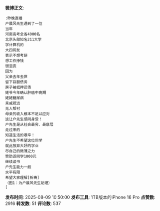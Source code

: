 **微博正文**: 
```
:昨晚直播
户晨风先生遇到了一位
当年
河南高考全省4000名
北京头部知名211大学
学计算机的
大四网友
表示不想考研
想工作挣钱
很沮丧
因为
父亲去年去世
留下巨额债务
房子被抵押还债
姥爷今年确认肝癌中晚期
姥姥糖尿病
亲戚疏远
无人帮衬
母亲的收入根本不足以应对
这让户先生感同身受！
户先生是从社会最穷、最底层
走过来的
知道生活的艰辛！
户先生不希望这位同学
就此放弃大好的学业
尽自己的微薄之力
赞助该同学1000元
继续读书
户先生能力一般
水平有限
希望大家理解[祈祷]
（图1：为户晨风先生助理）
[
```
**发布时间**: 2025-08-09 10:50:00
**发布工具**: 1TB版本的iPhone 16 Pro
**点赞数**: 2916
**转发数**: 51
**评论数**: 537
